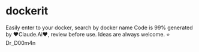# dockerit
Easily enter to your docker, search by docker name
Code is  99% generated by ❤️Claude.Ai❤️, review before use.
Ideas are always welcome.
⭐ Dr_D00m4n

